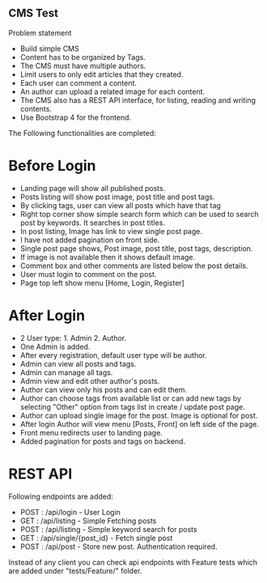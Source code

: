 ## CMS Test

Problem statement

- Build simple CMS
- Content has to be organized by Tags.
- The CMS must have multiple authors.
- Limit users to only edit articles that they created.
- Each user can comment a content.
- An author can upload a related image for each content.
- The CMS also has a REST API interface, for listing, reading and writing contents.
- Use Bootstrap 4 for the frontend.

The Following functionalities are completed:
# Before Login
- Landing page will show all published posts.
- Posts listing will show post image, post title and post tags.
- By clicking tags, user can view all posts which have that tag
- Right top corner show simple search form which can be used to search post by keywords. It searches in post titles.
- In post listing, Image has link to view single post page.
- I have not added pagination on front side.
- Single post page shows, Post image, post title, post tags, description.
- If image is not available then it shows default image.
- Comment box and other comments are listed below the post details.
- User must login to comment on the post.
- Page top left show menu [Home, Login, Register]

# After Login
- 2 User type: 1. Admin 2. Author.
- One Admin is added.
- After every registration, default user type will be author.
- Admin can view all posts and tags.
- Admin can manage all tags.
- Admin view and edit other author's posts.
- Author can view only his posts and can edit them.
- Author can choose tags from available list or can add new tags by selecting "Other" option from tags list in create / update post page.
- Author can upload single image for the post. Image is optional for post.
- After login Author will view menu [Posts, Front] on left side of the page.
- Front menu redirects user to landing page.
- Added pagination for posts and tags on backend.

# REST API
Following endpoints are added:

- POST : /api/login - User Login
- GET : /api/listing - Simple Fetching posts
- POST : /api/listing - Simple keyword search for posts
- GET : /api/single/{post_id} - Fetch single post
- POST : /api/post - Store new post. Authentication required.

Instead of any client you can check api endpoints with Feature tests which are added under "tests/Feature/" folder.
